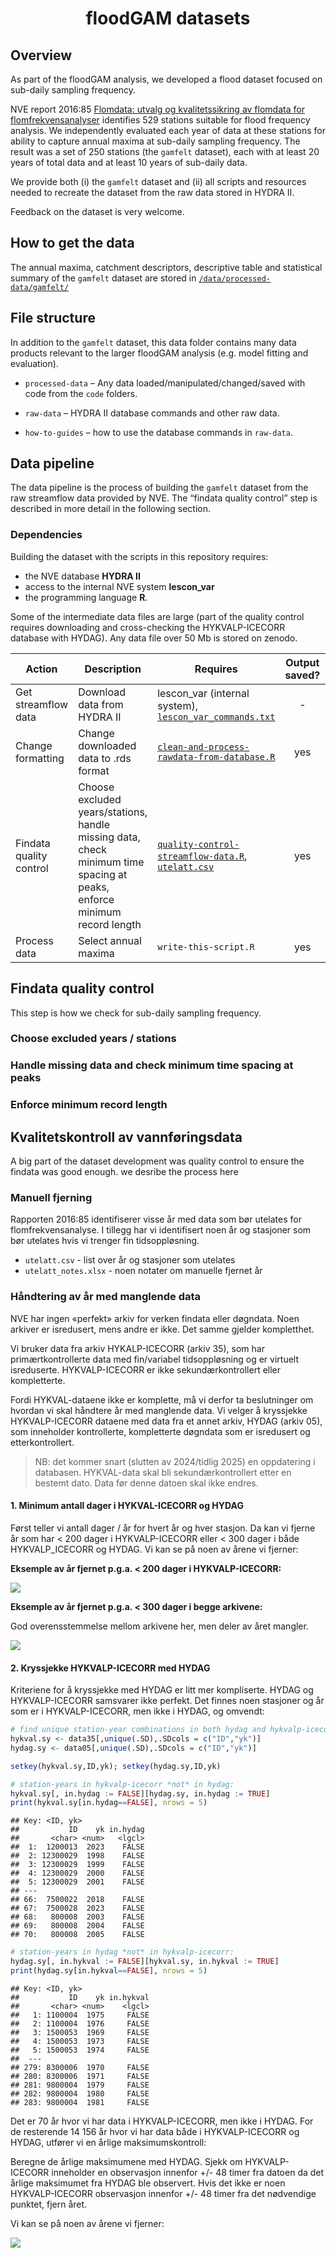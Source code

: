 
<h1 align="center">
floodGAM datasets
</h1>

## Overview

As part of the floodGAM analysis, we developed a flood dataset focused
on sub-daily sampling frequency.

NVE report 2016:85 [Flomdata: utvalg og kvalitetssikring av flomdata for
flomfrekvensanalyser](https://asp.bibliotekservice.no/nve/title.aspx?tkey=23147)
identifies 529 stations suitable for flood frequency analysis. We
independently evaluated each year of data at these stations for ability
to capture annual maxima at sub-daily sampling frequency. The result was
a set of 250 stations (the `gamfelt` dataset), each with at least 20
years of total data and at least 10 years of sub-daily data.

We provide both (i) the `gamfelt` dataset and (ii) all scripts and
resources needed to recreate the dataset from the raw data stored in
HYDRA II.

Feedback on the dataset is very welcome.

## How to get the data

The annual maxima, catchment descriptors, descriptive table and
statistical summary of the `gamfelt` dataset are stored in
[`/data/processed-data/gamfelt/`](/data/processed-data/gamfelt/)

## File structure

In addition to the `gamfelt` dataset, this data folder contains many
data products relevant to the larger floodGAM analysis (e.g. model
fitting and evaluation).

- `processed-data` – Any data loaded/manipulated/changed/saved with code
  from the `code` folders.

- `raw-data` – HYDRA II database commands and other raw data.

- `how-to-guides` – how to use the database commands in `raw-data`.

## Data pipeline

The data pipeline is the process of building the `gamfelt` dataset from
the raw streamflow data provided by NVE. The “findata quality control”
step is described in more detail in the following section.

### Dependencies

Building the dataset with the scripts in this repository requires:

- the NVE database **HYDRA II**
- access to the internal NVE system **lescon_var**
- the programming language **R**.

Some of the intermediate data files are large (part of the quality
control requires downloading and cross-checking the HYKVALP-ICECORR
database with HYDAG). Any data file over 50 Mb is stored on zenodo.

| Action                  | Description                                                                                                             | Requires                                                                                              | Output saved? | Where? |
|-------------------------|-------------------------------------------------------------------------------------------------------------------------|-------------------------------------------------------------------------------------------------------|:-------------:|:------:|
| Get streamflow data     | Download data from HYDRA II                                                                                             | lescon_var (internal system), [`lescon_var_commands.txt`](/data/raw-data/)                            |      \-       |   \-   |
| Change formatting       | Change downloaded data to .rds format                                                                                   | [`clean-and-process-rawdata-from-database.R`](/code/scripts/data-creation/)                           |      yes      | zenodo |
| Findata quality control | Choose excluded years/stations, handle missing data, check minimum time spacing at peaks, enforce minimum record length | [`quality-control-streamflow-data.R`](/code/scripts/data-creation/), [`utelatt.csv`](/data/raw-data/) |      yes      | zenodo |
| Process data            | Select annual maxima                                                                                                    | `write-this-script.R`                                                                                 |      yes      | github |

## Findata quality control

This step is how we check for sub-daily sampling frequency.

### Choose excluded years / stations

### Handle missing data and check minimum time spacing at peaks

### Enforce minimum record length

## Kvalitetskontroll av vannføringsdata

A big part of the dataset development was quality control to ensure the
findata was good enough. we desribe the process here

### Manuell fjerning

Rapporten 2016:85 identifiserer visse år med data som bør utelates for
flomfrekvensanalyse. I tillegg har vi identifisert noen år og stasjoner
som bør utelates hvis vi trenger fin tidsoppløsning.

- `utelatt.csv` - list over år og stasjoner som utelates
- `utelatt_notes.xlsx` - noen notater om manuelle fjernet år

### Håndtering av år med manglende data

NVE har ingen «perfekt» arkiv for verken findata eller døgndata. Noen
arkiver er isredusert, mens andre er ikke. Det samme gjelder
kompletthet.

Vi bruker data fra arkiv HYKALP-ICECORR (arkiv 35), som har
primærtkontrollerte data med fin/variabel tidsoppløsning og er virtuelt
isreduserte. HYKVALP-ICECORR er ikke sekundærkontrollert eller
kompletterte.

Fordi HYKVAL-dataene ikke er komplette, må vi derfor ta beslutninger om
hvordan vi skal håndtere år med manglende data. Vi velger å kryssjekke
HYKVALP-ICECORR dataene med data fra et annet arkiv, HYDAG (arkiv 05),
som inneholder kontrollerte, kompletterte døgndata som er isredusert og
etterkontrollert.

> NB: det kommer snart (slutten av 2024/tidlig 2025) en oppdatering i
> databasen. HYKVAL-data skal bli sekundærkontrollert etter en bestemt
> dato. Data før denne datoen skal ikke endres.

#### 1. Minimum antall dager i HYKVAL-ICECORR og HYDAG

Først teller vi antall dager / år for hvert år og hver stasjon. Da kan
vi fjerne år som har \< 200 dager i HYKVALP-ICECORR eller \< 300 dager i
både HYKVALP_ICECORR og HYDAG. Vi kan se på noen av årene vi fjerner:

**Eksemple av år fjernet p.g.a. \< 200 dager i HYKVALP-ICECORR:**

![](README_files/figure-gfm/unnamed-chunk-1-1.png)<!-- -->

**Eksemple av år fjernet p.g.a. \< 300 dager i begge arkivene:**

God overensstemmelse mellom arkivene her, men deler av året mangler.

![](README_files/figure-gfm/unnamed-chunk-2-1.png)<!-- -->

#### 2. Kryssjekke HYKVALP-ICECORR med HYDAG

Kriteriene for å kryssjekke med HYDAG er litt mer kompliserte. HYDAG og
HYKVALP-ICECORR samsvarer ikke perfekt. Det finnes noen stasjoner og år
som er i HYKVALP-ICECORR, men ikke i HYDAG, og omvendt:

``` r
# find unique station-year combinations in both hydag and hykvalp-icecorr:
hykval.sy <- data35[,unique(.SD),.SDcols = c("ID","yk")]
hydag.sy <- data05[,unique(.SD),.SDcols = c("ID","yk")]

setkey(hykval.sy,ID,yk); setkey(hydag.sy,ID,yk)
```

``` r
# station-years in hykvalp-icecorr *not* in hydag:
hykval.sy[, in.hydag := FALSE][hydag.sy, in.hydag := TRUE]
print(hykval.sy[in.hydag==FALSE], nrows = 5)
```

    ## Key: <ID, yk>
    ##           ID    yk in.hydag
    ##       <char> <num>   <lgcl>
    ##  1:  1200013  2023    FALSE
    ##  2: 12300029  1998    FALSE
    ##  3: 12300029  1999    FALSE
    ##  4: 12300029  2000    FALSE
    ##  5: 12300029  2001    FALSE
    ## ---                        
    ## 66:  7500022  2018    FALSE
    ## 67:  7500028  2023    FALSE
    ## 68:   800008  2003    FALSE
    ## 69:   800008  2004    FALSE
    ## 70:   800008  2005    FALSE

``` r
# station-years in hydag *not* in hykvalp-icecorr:
hydag.sy[, in.hykval := FALSE][hykval.sy, in.hykval := TRUE]
print(hydag.sy[in.hykval==FALSE], nrows = 5)
```

    ## Key: <ID, yk>
    ##           ID    yk in.hykval
    ##       <char> <num>    <lgcl>
    ##   1: 1100004  1975     FALSE
    ##   2: 1100004  1976     FALSE
    ##   3: 1500053  1969     FALSE
    ##   4: 1500053  1973     FALSE
    ##   5: 1500053  1974     FALSE
    ##  ---                        
    ## 279: 8300006  1970     FALSE
    ## 280: 8300006  1971     FALSE
    ## 281: 9800004  1979     FALSE
    ## 282: 9800004  1980     FALSE
    ## 283: 9800004  1981     FALSE

Det er 70 år hvor vi har data i HYKVALP-ICECORR, men ikke i HYDAG. For
de resterende 14 156 år hvor vi har data både i HYKVALP-ICECORR og
HYDAG, utfører vi en årlige maksimumskontroll:

Beregne de årlige maksimumene med HYDAG. Sjekk om HYKVALP-ICECORR
inneholder en observasjon innenfor +/- 48 timer fra datoen da det årlige
maksimumet fra HYDAG ble observert. Hvis det ikke er noen
HYKVALP-ICECORR observasjon innenfor +/- 48 timer fra det nødvendige
punktet, fjern året.

Vi kan se på noen av årene vi fjerner:

![](README_files/figure-gfm/unnamed-chunk-5-1.png)<!-- -->
